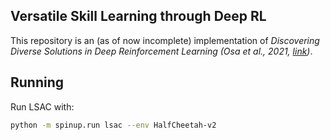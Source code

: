 ## Versatile Skill Learning through Deep RL

This repository is an (as of now incomplete) implementation of *Discovering Diverse Solutions in Deep Reinforcement 
Learning (Osa et al., 2021, [link](https://arxiv.org/abs/2103.07084))*. 

## Running

Run LSAC with: 
```bash
python -m spinup.run lsac --env HalfCheetah-v2
```

